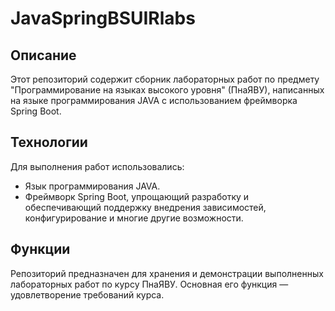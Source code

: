 # JavaSpringBSUIRlabs

## Описание

Этот репозиторий содержит сборник лабораторных работ по предмету "Программирование на языках высокого уровня" (ПнаЯВУ), написанных на языке программирования JAVA с использованием фреймворка Spring Boot.

## Технологии

Для выполнения работ использовались:
- Язык программирования JAVA.
- Фреймворк Spring Boot, упрощающий разработку и обеспечивающий поддержку внедрения зависимостей, конфигурирование и многие другие возможности.

## Функции

Репозиторий предназначен для хранения и демонстрации выполненных лабораторных работ по курсу ПнаЯВУ. Основная его функция — удовлетворение требований курса.
